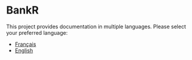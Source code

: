 # BankR

This project provides documentation in multiple languages. Please select your preferred language:

- [Français](README-fr.md)
- [English](README-en.md)
